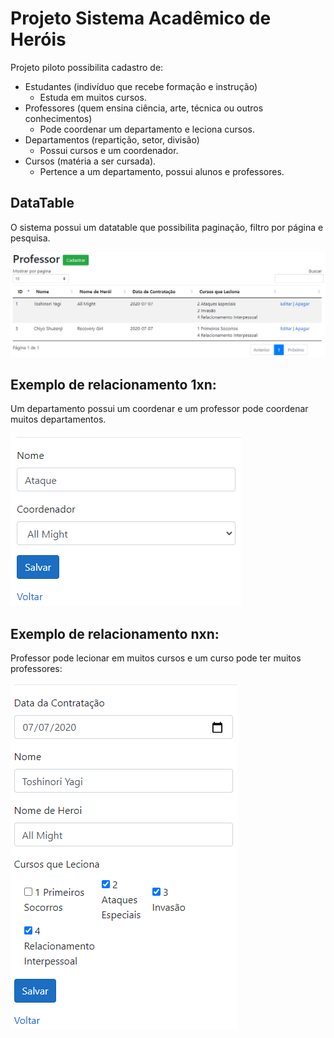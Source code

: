 # Projeto Sistema Acadêmico de Heróis

Projeto piloto possibilita cadastro de: 
- Estudantes (indivíduo que recebe formação e instrução)
    - Estuda em muitos cursos.
- Professores (quem ensina ciência, arte, técnica ou outros conhecimentos)
    - Pode coordenar um departamento e leciona cursos.
- Departamentos (repartição, setor, divisão)
    - Possui cursos e um coordenador.
- Cursos (matéria a ser cursada).
    - Pertence a um departamento, possui alunos e professores.

## DataTable

O sistema possui um datatable que possibilita paginação, filtro por página e pesquisa.

![](readme/sistema.png)

## Exemplo de relacionamento 1xn:

Um departamento possui um coordenar e um professor pode coordenar muitos departamentos.

![](readme/1xn.png)

## Exemplo de relacionamento nxn:

Professor pode lecionar em muitos cursos e um curso pode ter muitos professores:

![](readme/nxn.png)